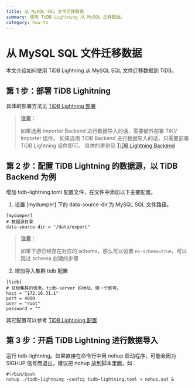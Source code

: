 ```yaml
---
title: 从 MySQL SQL 文件迁移数据
summary: 使用 TiDB Lightning 从 MySQL 迁移数据。
category: how-to
---
```


# 从 MySQL SQL 文件迁移数据

本文介绍如何使用 TiDB Lightning 从 MySQL SQL 文件迁移数据到 TiDB。

## 第 1 步：部署 TiDB Lighitning

具体的部署方法见 [TiDB Lightning 部署](/tidb-lightning/deploy-tidb-lightning.md)

> **注意：**
>
> 如果选用 Importer Backend 进行数据导入的话，需要额外部署 TiKV Importer 组件。
> 如果选用 TiDB Backend 进行数据导入的话，只需要部署 TiDB Lightning 组件即可。
> 具体的差别见 [TiDB Lightning Backend](/tidb-lightning/tidb-lightning-tidb-backend.md)

## 第 2 步：配置 TiDB Lightning 的数据源，以 TiDB Backend 为例

增加 tidb-lightning.toml 配置文件，在文件中添加以下主要配置。

1. 设置 [mydumper] 下的 data-source-dir 为 MySQL SQL 文件路径。

```
[mydumper]
# 数据源目录
data-source-dir = "/data/export"
```
> **注意：**
>
> 如果下游已经存在对应的 schema，那么可以设置 `no-schema=true`，可以跳过 schema 创建的步骤


2. 增加导入集群 tidb 配置
```
[tidb]
# 目标集群的信息。tidb-server 的地址，填一个即可。
host = "172.16.31.1"
port = 4000
user = "root"
password = ""
```

其它配置可以参考 [TiDB Lightining 配置](/tidb-lightning/tidb-lightning-configuration.md)

## 第 3 步：开启 TiDB Lightning 进行数据导入

运行 tidb-lightning。如果直接在命令行中用 nohup 启动程序，可能会因为 SIGHUP 信号而退出，建议把 nohup 放到脚本里面，如：

```
#!/bin/bash
nohup ./tidb-lightning -config tidb-lightning.toml > nohup.out &
```

